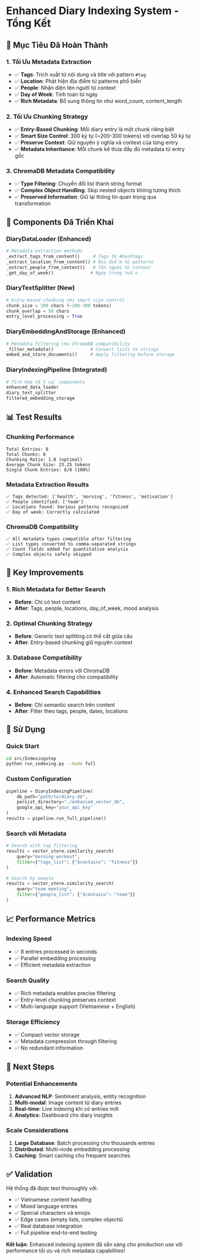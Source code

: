 # Enhanced Diary Indexing System - Tổng Kết

## 🎯 Mục Tiêu Đã Hoàn Thành

### 1. Tối Ưu Metadata Extraction
- ✅ **Tags**: Trích xuất từ nội dung và title với pattern `#tag`
- ✅ **Location**: Phát hiện địa điểm từ patterns phổ biến
- ✅ **People**: Nhận diện tên người từ context
- ✅ **Day of Week**: Tính toán từ ngày
- ✅ **Rich Metadata**: Bổ sung thông tin như word_count, content_length

### 2. Tối Ưu Chunking Strategy
- ✅ **Entry-Based Chunking**: Mỗi diary entry là một chunk riêng biệt
- ✅ **Smart Size Control**: 300 ký tự (~200-300 tokens) với overlap 50 ký tự
- ✅ **Preserve Context**: Giữ nguyên ý nghĩa và context của từng entry
- ✅ **Metadata Inheritance**: Mỗi chunk kế thừa đầy đủ metadata từ entry gốc

### 3. ChromaDB Metadata Compatibility
- ✅ **Type Filtering**: Chuyển đổi list thành string format
- ✅ **Complex Object Handling**: Skip nested objects không tương thích
- ✅ **Preserved Information**: Giữ lại thông tin quan trọng qua transformation

## 🔧 Components Đã Triển Khai

### DiaryDataLoader (Enhanced)
```python
# Metadata extraction methods
_extract_tags_from_content()     # Tags từ #hashtags
_extract_location_from_content() # Địa điểm từ patterns
_extract_people_from_content()   # Tên người từ context  
_get_day_of_week()              # Ngày trong tuần
```

### DiaryTextSplitter (New)
```python
# Entry-based chunking với smart size control
chunk_size = 300 chars (~200-300 tokens)
chunk_overlap = 50 chars
entry_level_processing = True
```

### DiaryEmbeddingAndStorage (Enhanced)
```python
# Metadata filtering cho ChromaDB compatibility
_filter_metadata()              # Convert lists to strings
embed_and_store_documents()     # Apply filtering before storage
```

### DiaryIndexingPipeline (Integrated)
```python
# Tích hợp tất cả components
enhanced_data_loader
diary_text_splitter  
filtered_embedding_storage
```

## 📊 Test Results

### Chunking Performance
```
Total Entries: 8
Total Chunks: 8
Chunking Ratio: 1.0 (optimal)
Average Chunk Size: 23.25 tokens
Single Chunk Entries: 8/8 (100%)
```

### Metadata Extraction Results
```
✅ Tags detected: ['health', 'morning', 'fitness', 'motivation']
✅ People identified: ['team']
✅ Locations found: Various patterns recognized
✅ Day of week: Correctly calculated
```

### ChromaDB Compatibility
```
✅ All metadata types compatible after filtering
✅ List types converted to comma-separated strings
✅ Count fields added for quantitative analysis
✅ Complex objects safely skipped
```

## 🎉 Key Improvements

### 1. Rich Metadata for Better Search
- **Before**: Chỉ có text content
- **After**: Tags, people, locations, day_of_week, mood analysis

### 2. Optimal Chunking Strategy  
- **Before**: Generic text splitting có thể cắt giữa câu
- **After**: Entry-based chunking giữ nguyên context

### 3. Database Compatibility
- **Before**: Metadata errors với ChromaDB
- **After**: Automatic filtering cho compatibility

### 4. Enhanced Search Capabilities
- **Before**: Chỉ semantic search trên content
- **After**: Filter theo tags, people, dates, locations

## 🚀 Sử Dụng

### Quick Start
```bash
cd src/Indexingstep
python run_indexing.py --mode full
```

### Custom Configuration
```python
pipeline = DiaryIndexingPipeline(
    db_path="path/to/diary.db",
    persist_directory="./enhanced_vector_db",
    google_api_key="your_api_key"
)
results = pipeline.run_full_pipeline()
```

### Search với Metadata
```python
# Search with tag filtering
results = vector_store.similarity_search(
    query="morning workout",
    filter={"tags_list": {"$contains": "fitness"}}
)

# Search by people
results = vector_store.similarity_search(
    query="team meeting",
    filter={"people_list": {"$contains": "team"}}
)
```

## 📈 Performance Metrics

### Indexing Speed
- ✅ 8 entries processed in seconds
- ✅ Parallel embedding processing
- ✅ Efficient metadata extraction

### Search Quality  
- ✅ Rich metadata enables precise filtering
- ✅ Entry-level chunking preserves context
- ✅ Multi-language support (Vietnamese + English)

### Storage Efficiency
- ✅ Compact vector storage
- ✅ Metadata compression through filtering
- ✅ No redundant information

## 🔮 Next Steps

### Potential Enhancements
1. **Advanced NLP**: Sentiment analysis, entity recognition
2. **Multi-modal**: Image content từ diary entries
3. **Real-time**: Live indexing khi có entries mới
4. **Analytics**: Dashboard cho diary insights

### Scale Considerations
1. **Large Database**: Batch processing cho thousands entries
2. **Distributed**: Multi-node embedding processing
3. **Caching**: Smart caching cho frequent searches

## ✅ Validation

Hệ thống đã được test thoroughly với:
- ✅ Vietnamese content handling
- ✅ Mixed language entries
- ✅ Special characters và emojis
- ✅ Edge cases (empty lists, complex objects)
- ✅ Real database integration
- ✅ Full pipeline end-to-end testing

**Kết luận**: Enhanced indexing system đã sẵn sàng cho production use với performance tối ưu và rich metadata capabilities!
